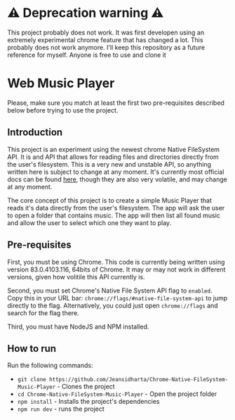 # ⚠️ Deprecation warning ⚠️

This project probably does not work. It was first developen using an extremely experimental chrome feature that has changed a lot. This probably does not work anymore. I'll keep this repository as a future reference for myself. Anyone is free to use and clone it

# Web Music Player

Please, make sure you match at least the first two pre-requisites described below before trying to use the project.

## Introduction

This project is an experiment using the newest chrome Native FileSystem API. It is and API that allows for reading files and directories directly from the user's filesystem. This is a very new and unstable API, so anything written here is subject to change at any moment. It's currently most official docs can be found [here](https://wicg.github.io/native-file-system/#api-filesystemfilehandle), though they are also very volatile, and may change at any moment.

The core concept of this project is to create a simple Music Player that reads it's data directly from the user's filesystem. The app will ask the user to open a folder that contains music. The app will then list all found music and allow the user to select which one they want to play.

## Pre-requisites

First, you must be using Chrome. This code is currently being written using version 83.0.4103.116, 64bits of Chrome. It may or may not work in different versions, given how volitile this API currently is.

Second, you must set Chrome's Native File System API flag to `enabled`. Copy this in your URL bar: `chrome://flags/#native-file-system-api` to jump directly to the flag. Alternatively, you could just open `chrome://flags` and search for the flag there.

Third, you must have NodeJS and NPM installed.

## How to run

Run the following commands:

- `git clone https://github.com/Jeansidharta/Chrome-Native-FileSystem-Music-Player` - Clones the project
- `cd Chrome-Native-FileSystem-Music-Player` - Open the project folder
- `npm install` - Installs the project's dependencies
- `npm run dev` - runs the project
